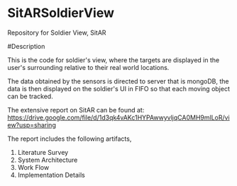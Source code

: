 # SitARSoldierView
Repository for Soldier View, SitAR


#Description

This is the code for soldier's view, where the targets are displayed in the user's surrounding relative to their real world locations. 

The data obtained by the sensors is directed to server that is mongoDB, the data is then displayed on the soldier's UI in FIFO so that each moving object can be tracked.


The extensive report on SitAR can be found at: https://drive.google.com/file/d/1d3qk4vAKc1HYPAwwyvljqCA0MH9mlLoR/view?usp=sharing

The report includes the following artifacts,

1. Literature Survey
2. System Architecture
3. Work Flow
4. Implementation Details
